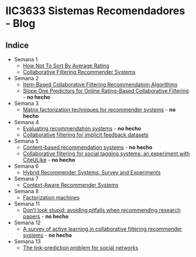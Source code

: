 # IIC3633 Sistemas Recomendadores - Blog

## Indice

- Semana 1
  - [How Not To Sort By Average Rating](./Blog01.md)
  - [Collaborative Filtering Recommender Systems](./Blog02.md)
- Semana 2
  - [Item-Based Collaborative Filtering Recommendation Algorithms](./Blog03.md)
  - [Slope One Predictors for Online Rating-Based Collaborative Filtering](./Blog04.md) - **no hecho**
- Semana 3
  - [Matrix factorization techniques for recommender systems](./Blog05.md) - **no hecho**
- Semana 4
  - [Evaluating recommendation systems](./Blog06.md) - **no hecho**
  - [Collaborative filtering for implicit feedback datasets](./Blog07.md)
- Semana 5
  - [Content-based recommendation systems](./Blog08.md) - **no hecho**
  - [Collaborative filtering for social tagging systems: an experiment with CiteULike](./Blog09.md) - **no hecho**
- Semana 6
  - [Hybrid Recommender Systems: Survey and Experiments](./Blog10.md)
- Semana 7
  - [Context-Aware Recommender Systems](./Blog11.md)
- Semana 8
  - [Factorization machines](./Blog12.md)
- Semana 11
  - [Don’t look stupid: avoiding pitfalls when recommending research papers](./Blog13.md) - **no hecho**
- Semana 12
  - [A survey of active learning in collaborative filtering recommender systems](./Blog14.md) - **no hecho**
- Semana 13
  - [The link-prediction problem for social networks](./Blog15.md)
